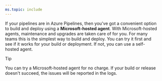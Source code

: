 ```yaml
---
ms.topic: include
---
```


If your pipelines are in Azure Pipelines, then you've got a convenient option to build and deploy using a **Microsoft-hosted agent**. With Microsoft-hosted agents, maintenance and upgrades are taken care of for you. For many teams this is the simplest way to build and deploy. You can try it first and see if it works for your build or deployment. If not, you can use a self-hosted agent.

> [!TIP]
>
> You can try a Microsoft-hosted agent for no charge. If your build or release doesn't succeed, the issues will be reported in the logs.
